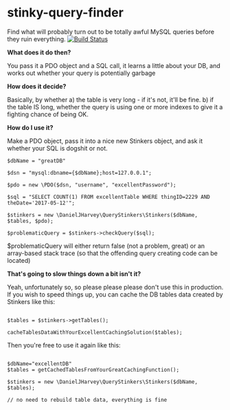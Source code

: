 # stinky-query-finder
Find what will probably turn out to be totally awful MySQL queries before they ruin everything.
[![Build Status](https://travis-ci.org/danieljharvey/stinky-query-finder.svg?branch=master)](https://travis-ci.org/danieljharvey/stinky-query-finder)

<b>What does it do then?</b>

You pass it a PDO object and a SQL call, it learns a little about your DB, and works out whether your query is potentially garbage

<b>How does it decide?</b>

Basically, by whether
a) the table is very long - if it's not, it'll be fine.
b) if the table IS long, whether the query is using one or more indexes to give it a fighting chance of being OK.

<b>How do I use it?</b>

Make a PDO object, pass it into a nice new Stinkers object, and ask it whether your SQL is dogshit or not.

~~~~
$dbName = "greatDB"

$dsn = "mysql:dbname={$dbName};host=127.0.0.1";

$pdo = new \PDO($dsn, "username", "excellentPassword");

$sql = "SELECT COUNT(1) FROM excellentTable WHERE thingID=2229 AND theDate='2017-05-12'";

$stinkers = new \DanielJHarvey\QueryStinkers\Stinkers($dbName, $tables, $pdo);

$problematicQuery = $stinkers->checkQuery($sql);
~~~~

$problematicQuery will either return false (not a problem, great) or an array-based stack trace (so that the offending query creating code can be located)

<b>That's going to slow things down a bit isn't it?</b>

Yeah, unfortunately so, so please please please don't use this in production. If you wish to speed things up, you can cache the DB tables data created by Stinkers like this:

~~~~

$tables = $stinkers->getTables();

cacheTablesDataWithYourExcellentCachingSolution($tables);

~~~~

Then you're free to use it again like this:

~~~~

$dbName="excellentDB"
$tables = getCachedTablesFromYourGreatCachingFunction();

$stinkers = new \DanielJHarvey\QueryStinkers\Stinkers($dbName, $tables);

// no need to rebuild table data, everything is fine

~~~~
